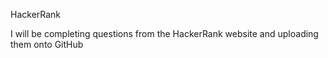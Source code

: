 HackerRank

I will be completing questions from the HackerRank website and uploading them onto GitHub
